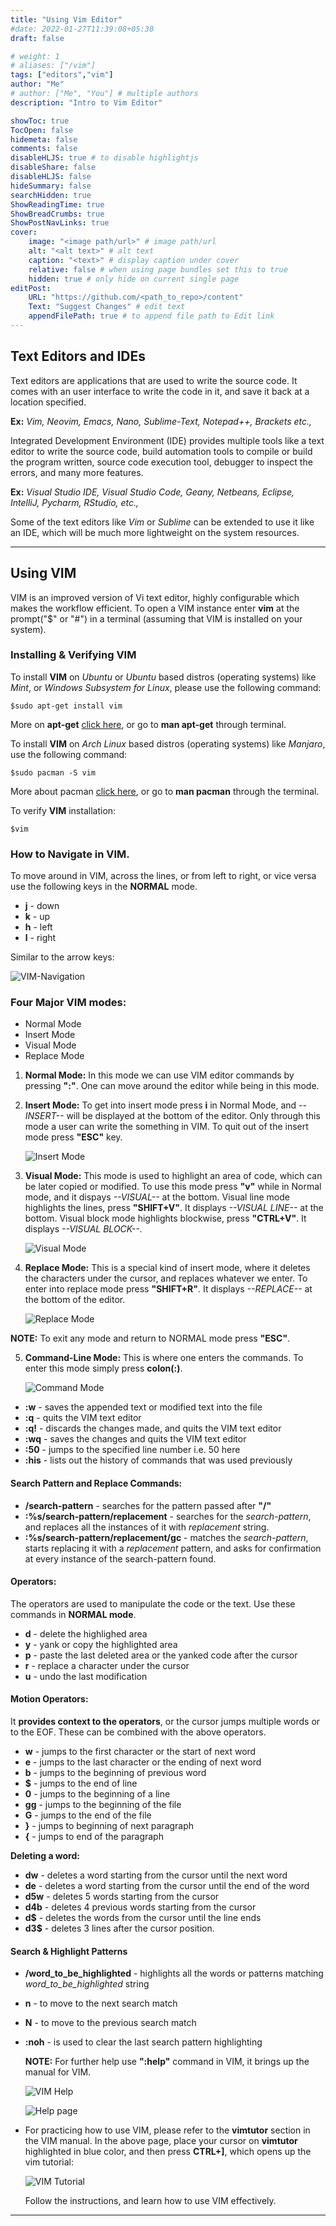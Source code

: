 ```yaml
---
title: "Using Vim Editor"
#date: 2022-01-27T11:39:08+05:30
draft: false

# weight: 1
# aliases: ["/vim"]
tags: ["editors","vim"]
author: "Me"
# author: ["Me", "You"] # multiple authors
description: "Intro to Vim Editor"

showToc: true
TocOpen: false
hidemeta: false
comments: false
disableHLJS: true # to disable highlightjs
disableShare: false
disableHLJS: false
hideSummary: false
searchHidden: true
ShowReadingTime: true
ShowBreadCrumbs: true
ShowPostNavLinks: true
cover:
    image: "<image path/url>" # image path/url
    alt: "<alt text>" # alt text
    caption: "<text>" # display caption under cover
    relative: false # when using page bundles set this to true
    hidden: true # only hide on current single page
editPost:
    URL: "https://github.com/<path_to_repo>/content"
    Text: "Suggest Changes" # edit text
    appendFilePath: true # to append file path to Edit link
---
```



## Text Editors and IDEs

Text editors are applications that are used to write the source code. It comes with an user interface to write the code in it, and save it back at a location specified.

**Ex:** *Vim, Neovim, Emacs, Nano, Sublime-Text, Notepad++, Brackets etc.,*

Integrated Development Environment (IDE) provides multiple tools like a text editor to write the source code, build automation tools to compile or build the program written, source code execution tool, debugger to inspect the errors, and many more features.

**Ex:** *Visual Studio IDE, Visual Studio Code, Geany, Netbeans, Eclipse, IntelliJ, Pycharm, RStudio, etc.,*

Some of the text editors like *Vim* or *Sublime* can be extended to use it like an IDE, which will be much more lightweight on the system resources.

---

## Using VIM

VIM is an improved version of Vi text editor, highly configurable which makes the workflow efficient. To open a VIM instance enter **vim** at the prompt("$" or "#") in a terminal (assuming that VIM is installed on your system).

### Installing & Verifying VIM
To install **VIM** on *Ubuntu* or *Ubuntu* based distros (operating systems) like *Mint*, or *Windows Subsystem for Linux*, please use the following command:

```terminal
$sudo apt-get install vim
```

More on **apt-get** [click here](http://manpages.ubuntu.com/manpages/xenial/man8/apt-get.8.html), or go to **man apt-get** through terminal.

To install **VIM** on *Arch Linux* based distros (operating systems) like *Manjaro*, use the following command:

```terminal
$sudo pacman -S vim
```

More about pacman [click here](https://www.archlinux.org/pacman/pacman.8.html), or go to **man pacman** through the terminal.

To verify **VIM** installation:
```terminal
$vim
```

### How to Navigate in VIM.
To move around in VIM, across the lines, or from left to right, or vice versa use the following keys in the **NORMAL** mode.

- **j** - down
- **k** - up
- **h** - left
- **l** - right

Similar to the arrow keys:

![VIM-Navigation](/using_vim/vim-navigation.png)

### Four Major VIM modes:

- Normal Mode
- Insert Mode
- Visual Mode
- Replace Mode

1. **Normal Mode:**
In this mode we can use VIM editor commands by pressing **":"**. One can move around the editor while being in this mode.

2. **Insert Mode:**
To get into insert mode press **i** in Normal Mode, and *--INSERT--* will be displayed at the bottom of the editor. Only through this mode a user can write the something in VIM. To quit out of the insert mode press **"ESC"** key.

    ![Insert Mode](/using_vim/insert-mode.png)

3. **Visual Mode:**
This mode is used to highlight an area of code, which can be later copied or modified. To use this mode press **"v"** while in Normal mode, and it dispays *--VISUAL--* at the bottom.
Visual line mode highlights the lines, press **"SHIFT+V"**. It displays *--VISUAL LINE--* at the bottom.
Visual block mode highlights blockwise, press **"CTRL+V"**. It displays *--VISUAL BLOCK--*.

    ![Visual Mode](/using_vim/visual-mode.png)

4. **Replace Mode:**
This is a special kind of insert mode, where it deletes the characters under the cursor, and replaces whatever we enter. To enter into replace mode press **"SHIFT+R"**. It displays *--REPLACE--* at the bottom of the editor.

    ![Replace Mode](/using_vim/replace-mode.png)

**NOTE:** To exit any mode and return to NORMAL mode press **"ESC"**.

5. **Command-Line Mode:**
This is where one enters the commands. To enter this mode simply press **colon(:)**.

    ![Command Mode](/using_vim/cmd-mode.png)

- **:w** - saves the appended text or modified text into the file
- **:q** - quits the VIM text editor
- **:q!** - discards the changes made, and quits the VIM text editor
- **:wq** - saves the changes and quits the VIM text editor
- **:50** - jumps to the specified line number i.e. 50 here
- **:his** - lists out the history of commands that was used previously

#### Search Pattern and Replace Commands:

- **/search-pattern** - searches for the pattern passed after **"/"**
- **:%s/search-pattern/replacement** - searches for the *search-pattern*, and replaces all the instances of it with *replacement* string.
- **:%s/search-pattern/replacement/gc** - matches the *search-pattern*, starts replacing it with a *replacement* pattern, and asks for confirmation at every instance of the search-pattern found.

#### Operators:
The operators are used to manipulate the code or the text. Use these commands in **NORMAL mode**.
- **d** - delete the highlighed area
- **y** - yank or copy the highlighted area
- **p** - paste the last deleted area or the yanked code after the cursor
- **r** - replace a character under the cursor
- **u** - undo the last modification

#### Motion Operators:
It **provides context to the operators**, or the cursor jumps multiple words or to the EOF. These can be combined with the above operators.
- **w** - jumps to the first character or the start of next word
- **e** - jumps to the last character or the ending of next word
- **b** - jumps to the beginning of previous word
- **$** - jumps to the end of line
- **0** - jumps to the beginning of a line
- **gg** - jumps to the beginning of the file
- **G** - jumps to the end of the file
- **}** - jumps to beginning of next paragraph
- **{** - jumps to end of the paragraph

**Deleting a word:**
- **dw** - deletes a word starting from the cursor until the next word
- **de** - deletes a word starting from the cursor until the end of the word
- **d5w** - deletes 5 words starting from the cursor
- **d4b** - deletes 4 previous words starting from the cursor
- **d$** - deletes the words from the cursor until the line ends
- **d3$** - deletes 3 lines after the cursor position.

#### Search & Highlight Patterns
- **/word_to_be_highlighted** - highlights all the words or patterns matching *word_to_be_highlighted* string
- **n** - to move to the next search match
- **N** - to move to the previous search match
- **:noh** - is used to clear the last search pattern highlighting

    **NOTE:** For further help use **":help"** command in VIM, it brings up the manual for VIM.

    ![VIM Help](/using_vim/vim-help.png)

    ![Help page](/using_vim/help-page.png)

- For practicing how to use VIM, please refer to the **vimtutor** section in the VIM manual.
    In the above page, place your cursor on **vimtutor** highlighted in blue color, and then press **CTRL+]**, which opens up the vim tutorial:

    ![VIM Tutorial](/using_vim/vim-tutor.png)

    Follow the instructions, and learn how to use VIM effectively.

---


